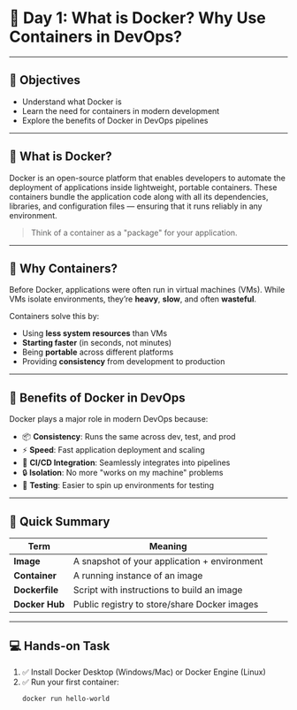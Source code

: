 # 📅 Day 1: What is Docker? Why Use Containers in DevOps?

---

## 📌 Objectives

- Understand what Docker is
- Learn the need for containers in modern development
- Explore the benefits of Docker in DevOps pipelines

---

## 🐳 What is Docker?

Docker is an open-source platform that enables developers to automate the deployment of applications inside lightweight, portable containers. These containers bundle the application code along with all its dependencies, libraries, and configuration files — ensuring that it runs reliably in any environment.

> Think of a container as a "package" for your application.

---

## 🧱 Why Containers?

Before Docker, applications were often run in virtual machines (VMs). While VMs isolate environments, they’re **heavy**, **slow**, and often **wasteful**.

Containers solve this by:
- Using **less system resources** than VMs
- **Starting faster** (in seconds, not minutes)
- Being **portable** across different platforms
- Providing **consistency** from development to production

---

## 🚀 Benefits of Docker in DevOps

Docker plays a major role in modern DevOps because:

- 📦 **Consistency**: Runs the same across dev, test, and prod
- ⚡ **Speed**: Fast application deployment and scaling
- 🔁 **CI/CD Integration**: Seamlessly integrates into pipelines
- 🔒 **Isolation**: No more "works on my machine" problems
- 🧪 **Testing**: Easier to spin up environments for testing

---

## 🧠 Quick Summary

| Term | Meaning |
|------|---------|
| **Image** | A snapshot of your application + environment |
| **Container** | A running instance of an image |
| **Dockerfile** | Script with instructions to build an image |
| **Docker Hub** | Public registry to store/share Docker images |

---

## 💻 Hands-on Task

1. ✅ Install Docker Desktop (Windows/Mac) or Docker Engine (Linux)  
2. ✅ Run your first container:
   ```bash
   docker run hello-world
